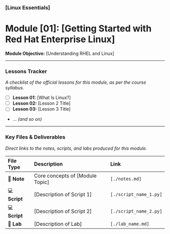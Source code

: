 ### [Linux Essentials]
# Module [01]: [Getting Started with Red Hat Enterprise Linux]

**Module Objective:** [Understanding RHEL and Linux]

---

### Lessons Tracker

*A checklist of the official lessons for this module, as per the course syllabus.*

- [ ] **Lesson 01:** [What Is Linux?]
- [ ] **Lesson 02:** [Lesson 2 Title]
- [ ] **Lesson 03:** [Lesson 3 Title]
- ... *(and so on)*

---

### Key Files & Deliverables

*Direct links to the notes, scripts, and labs produced for this module.*

| File Type | Description                       | Link                                 |
| :-------- | :-------------------------------- | :----------------------------------- |
| 📝 **Note** | Core concepts of [Module Topic]   | `[./notes.md]`                       |
| 💻 **Script** | [Description of Script 1]         | `[./script_name_1.py]`               |
| 💻 **Script** | [Description of Script 2]         | `[./script_name_2.py]`               |
| 🧪 **Lab**   | [Description of Lab]              | `[./lab_name.md]`                    |
